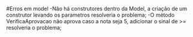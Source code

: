#Erros em model
-Não há construtores dentro da Model, a criação de um construtor levando os parametros resolveria o problema;
-O método VerificaAprovacao não aprova caso a nota seja 5, adicionar o sinal de >= resolveria o problema;
